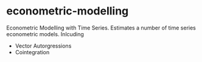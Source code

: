 # econometric-modelling
Econometric Modelling with Time Series. Estimates a number of time series econometric models. Inlcuding 

- Vector Autorgressions
- Cointegration 
